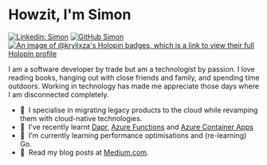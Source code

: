 # Howzit, I'm Simon

[![Linkedin: Simon](https://img.shields.io/badge/-headleysj-blue?style=flat-square&logo=Linkedin&logoColor=white&link=https://www.linkedin.com/in/headleysj/)](https://www.linkedin.com/in/headleysj/)
[![GitHub Simon](https://img.shields.io/github/followers/krylixza?label=follow&style=social)](https://github.com/krylixza)
[![An image of @krylixza's Holopin badges, which is a link to view their full Holopin profile](https://holopin.me/krylixza)](https://holopin.io/@krylixza)

I am a software developer by trade but am a technologist by passion. I love reading books, hanging out with close friends and family, and spending time outdoors. Working in technology has made me appreciate those days where I am disconnected completely.

- 🔭 &nbsp;I specialise in migrating legacy products to the cloud while revamping them with cloud-native technologies.
- 📘 &nbsp;I’ve recently learnt [Dapr](https://dapr.io), [Azure Functions](https://azure.microsoft.com/en-us/products/functions/) and [Azure Container Apps](https://azure.microsoft.com/en-us/products/container-apps)
- 📖 &nbsp;I’m currently learning performance optimisations and (re-learning) Go.
- 💬 &nbsp;Read my blog posts at [Medium.com](https://headleysj.medium.com).
